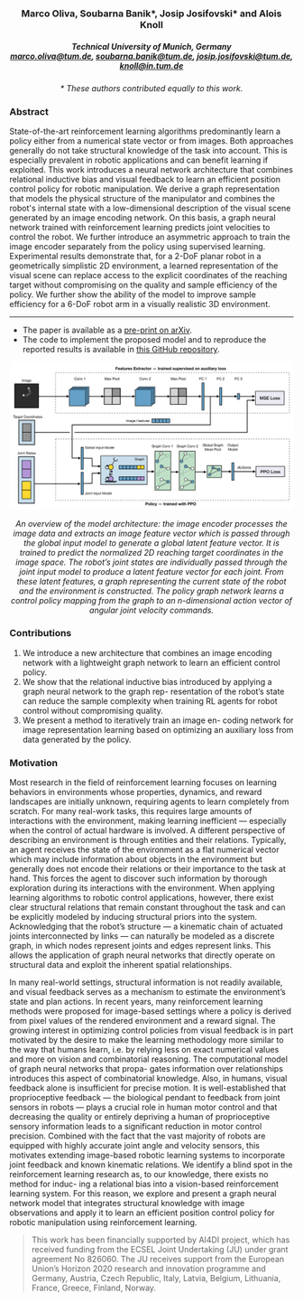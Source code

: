 <div align="center">
  <h3>Marco Oliva, Soubarna Banik*, Josip Josifovski* and Alois Knoll</h3>
  
  <h5>Technical University of Munich, Germany<br>
  <a href="mailto:marco.oliva@tum.de">marco.oliva@tum.de</a>,
  <a href="mailto:soubarna.banik@tum.de">soubarna.banik@tum.de</a>, 
  <a href="mailto:josip.josifovski@tum.de">josip.josifovski@tum.de</a>, 
  <a href="mailto:knoll@in.tum.de">knoll@in.tum.de</a></h5>

  <i>* These authors contributed equally to this work.</i>
</div>


### Abstract
State-of-the-art reinforcement learning algorithms predominantly learn a policy either from a numerical state vector or from images. Both approaches generally do not take structural knowledge of the task into account. This is especially prevalent in robotic applications and can benefit learning if exploited. This work introduces a neural network architecture that combines relational inductive bias and visual feedback to learn an efficient position control policy for robotic manipulation. We derive a graph representation that models the physical structure of the manipulator and combines the robot's internal state with a low-dimensional description of the visual scene generated by an image encoding network. On this basis, a graph neural network trained with reinforcement learning predicts joint velocities to control the robot. We further introduce an asymmetric approach to train the image encoder separately from the policy using supervised learning. Experimental results demonstrate that, for a 2-DoF planar robot in a geometrically simplistic 2D environment, a learned representation of the visual scene can replace access to the explicit coordinates of the reaching target without compromising on the quality and sample efficiency of the policy. We further show the ability of the model to improve sample efficiency for a 6-DoF robot arm in a visually realistic 3D environment.


---

- The paper is available as a [pre-print on arXiv](https://arxiv.org/abs/2203.05985).
- The code to implement the proposed model and to reproduce the reported results is available in [this GitHub repository](https://github.com/mrcoliva/relational-inductive-bias-in-vision-based-rl).


<div align="center">
  <img src="images/architecture.png" width="1200">
  <p>
  <i>An overview of the model architecture: the image encoder processes the image data and extracts an image feature vector which is passed through the
global input model to generate a global latent feature vector. It is trained to predict the normalized 2D reaching target coordinates in the image space. The
robot’s joint states are individually passed through the joint input model to produce a latent feature vector for each joint. From these latent features, a graph
representing the current state of the robot and the environment is constructed. The policy graph network learns a control policy mapping from the graph to
an n-dimensional action vector of angular joint velocity commands.</i>
  </p>
</div>

### Contributions
1. We introduce a new architecture that combines an image encoding network with a lightweight graph network to learn an efficient control policy. 
2. We show that the relational inductive bias introduced by applying a graph neural network to the graph rep- resentation of the robot’s state can reduce the sample complexity when training RL agents for robot control without compromising quality. 
3. We present a method to iteratively train an image en- coding network for image representation learning based on optimizing an auxiliary loss from data generated by the policy.

### Motivation
Most research in the field of reinforcement learning focuses on learning behaviors in environments whose properties, dynamics, and reward landscapes are initially unknown, requiring agents to learn completely from scratch. For many real-work tasks, this requires large amounts of interactions with the environment, making learning inefficient — especially when the control of actual hardware is involved. A different perspective of describing an environment is through entities and their relations. Typically, an agent receives the state of the environment as a flat numerical vector which may include information about objects in the environment but generally does not encode their relations or their importance to the task at hand. This forces the agent to discover such information by thorough exploration during its interactions with the environment. When applying learning algorithms to robotic control applications, however, there exist clear structural relations that remain constant throughout the task and can be explicitly modeled by inducing structural priors into the system. Acknowledging that the robot’s structure — a kinematic chain of actuated joints interconnected by links — can naturally be modeled as a discrete graph, in which nodes represent joints and edges represent links. This allows the application of graph neural networks that directly operate on structural data and exploit the inherent spatial relationships. 
 
In many real-world settings, structural information is not readily available, and visual feedback serves as a mechanism to estimate the environment’s state and plan actions. In recent years, many reinforcement learning methods were proposed for image-based settings where a policy is derived from pixel values of the rendered environment and a reward signal. The growing interest in optimizing control policies from visual feedback is in part motivated by the desire to make the learning methodology more similar to the way that humans learn, i.e. by relying less on exact numerical values and more on vision and combinatorial reasoning. The computational model of graph neural networks that propa- gates information over relationships introduces this aspect of combinatorial knowledge. Also, in humans, visual feedback alone is insufficient for precise motion. It is well-established that proprioceptive feedback — the biological pendant to feedback from joint sensors in robots — plays a crucial role in human motor control and that decreasing the quality or entirely depriving a human of proprioceptive sensory information leads to a significant reduction in motor control precision. Combined with the fact that the vast majority of robots are equipped with highly accurate joint angle and velocity sensors, this motivates extending image-based robotic learning systems to incorporate joint feedback and known kinematic relations. We identify a blind spot in the reinforcement learning research as, to our knowledge, there exists no method for induc- ing a relational bias into a vision-based reinforcement learning system. For this reason, we explore and present a graph neural network model that integrates structural knowledge with image observations and apply it to learn an efficient position control policy for robotic manipulation using reinforcement learning. 


> This work has been financially supported by AI4DI project, which has received funding from the ECSEL Joint Undertaking (JU) under grant agreement No 826060. The JU receives support from the European Union’s Horizon 2020 research and innovation programme and Germany, Austria, Czech Republic, Italy, Latvia, Belgium, Lithuania, France, Greece, Finland, Norway.